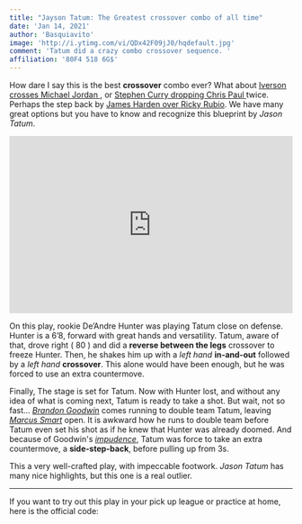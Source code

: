 ```yaml
---
title: "Jayson Tatum: The Greatest crossover combo of all time"
date: 'Jan 14, 2021'
author: 'Basquiavito'
image: 'http://i.ytimg.com/vi/QDx42F09jJ0/hqdefault.jpg'
comment: 'Tatum did a crazy combo crossover sequence. '
affiliation: '80F4 518 6G$'
---
```


How dare I say this is the best **crossover** combo ever? What about [Iverson crosses Michael Jordan ](https://hoopscript.com/article?_id=6000bd012a0623ace6a703dd), or [ Stephen Curry dropping Chris Paul ](https://hoopscript.com/article?_id=6000bd5e2a0623ace6a703de) twice. Perhaps the step back by [James Harden over Ricky Rubio](https://hoopscript.com/article?_id=6000bdbf2a0623ace6a703df). We have many great options but you have to know and recognize this blueprint by *Jason Tatum*.  


<iframe width="100%" height="315" src="https://www.youtube.com/embed/leKjRJbKpcY" frameborder="0" allow="accelerometer; autoplay; clipboard-write; encrypted-media; gyroscope; picture-in-picture" allowfullscreen></iframe>



On this play, rookie De’Andre Hunter was playing Tatum close on defense. Hunter is a 6’8, forward with great hands and versatility. Tatum, aware of that, drove right ( 80 ) and did a  **reverse between the legs** crossover to freeze Hunter. Then, he shakes him up with a *left hand* **in-and-out** followed by a *left hand* **crossover**. This alone would have been enough, but he was forced to use an extra countermove. 


Finally, The stage is set for Tatum. Now with Hunter lost, and without any idea of what is coming next, Tatum is ready to take a shot.  But wait, not so fast...  [*Brandon Goodwin*](https://www.basketball-reference.com/players/g/goodwbr01.html) comes running to double team Tatum, leaving [*Marcus Smart*](https://www.basketball-reference.com/players/s/smartma01.html) open. It is awkward how he runs to double team before Tatum even set his shot as if he knew that Hunter was already doomed.  And because of  Goodwin's [*impudence*](https://www.vocabulary.com/dictionary/impudent#:~:text=An%20impudent%20person%20is%20bold,%2C%20and%20pudens%2C%20meaning%20shame.), Tatum was force to take an extra countermove, a **side-step-back**, before pulling up from 3s. 

This a very well-crafted play, with impeccable footwork. *Jason Tatum* has many nice highlights, but this one is a real outlier.
***

 If you want to try out this play in your pick up league or practice at home, here is the official code:

 

